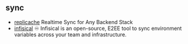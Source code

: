 ## sync

- [replicache](https://github.com/rocicorp/replicache) Realtime Sync for Any Backend Stack
- [infisical](https://github.com/Infisical/infisical) ♾ Infisical is an open-source, E2EE tool to sync environment variables across your team and infrastructure.